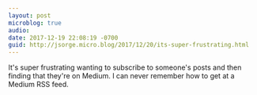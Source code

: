 ```yaml
---
layout: post
microblog: true
audio: 
date: 2017-12-19 22:08:19 -0700
guid: http://jsorge.micro.blog/2017/12/20/its-super-frustrating.html
---
```

It's super frustrating wanting to subscribe to someone's posts and then finding that they're on Medium. I can never remember how to get at a Medium RSS feed.
